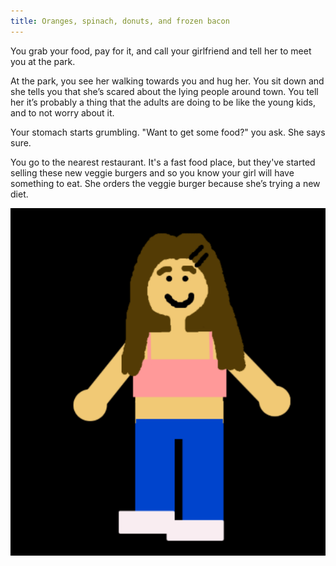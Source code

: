 ```yaml
---
title: Oranges, spinach, donuts, and frozen bacon
---
```


You grab your food, pay for it, and call your girlfriend and tell her to meet you at the park. 

At the park, you see her walking towards you and hug her. You sit down and she tells you that she’s scared about the lying people around town. You tell her it’s probably a thing that the adults are doing to be like the young kids, and to not worry about it.

Your stomach starts grumbling. "Want to get some food?" you ask. She says sure. 

You go to the nearest restaurant. It's a fast food place, but they've started selling these new veggie burgers and so you know your girl will have something to eat. She orders the veggie burger because she’s trying a new diet.

![happygirl](happygirl.png) 
